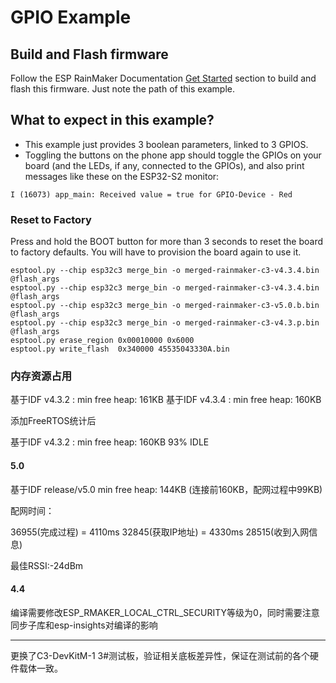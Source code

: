 # GPIO Example

## Build and Flash firmware

Follow the ESP RainMaker Documentation [Get Started](https://rainmaker.espressif.com/docs/get-started.html) section to build and flash this firmware. Just note the path of this example.

## What to expect in this example?

- This example just provides 3 boolean parameters, linked to 3 GPIOS.
- Toggling the buttons on the phone app should toggle the GPIOs on your board (and the LEDs, if any, connected to the GPIOs), and also print messages like these on the ESP32-S2 monitor:

```
I (16073) app_main: Received value = true for GPIO-Device - Red
```

### Reset to Factory

Press and hold the BOOT button for more than 3 seconds to reset the board to factory defaults. You will have to provision the board again to use it.

```
esptool.py --chip esp32c3 merge_bin -o merged-rainmaker-c3-v4.3.4.bin @flash_args
esptool.py --chip esp32c3 merge_bin -o merged-rainmaker-c3-v4.3.4.bin @flash_args
esptool.py --chip esp32c3 merge_bin -o merged-rainmaker-c3-v5.0.b.bin @flash_args
esptool.py --chip esp32c3 merge_bin -o merged-rainmaker-c3-v4.3.p.bin @flash_args
esptool.py erase_region 0x00010000 0x6000  
esptool.py write_flash  0x340000 45535043330A.bin
```

### 内存资源占用

基于IDF v4.3.2 : min free heap: 161KB
基于IDF v4.3.4 : min free heap: 160KB 

添加FreeRTOS统计后

基于IDF v4.3.2 : min free heap: 160KB 93% IDLE

#### 5.0

基于IDF release/v5.0 min free heap: 144KB  (连接前160KB，配网过程中99KB)

配网时间：

36955(完成过程)     = 4110ms
32845(获取IP地址)   = 4330ms
28515(收到入网信息) 

最佳RSSI:-24dBm

#### 4.4

编译需要修改ESP_RMAKER_LOCAL_CTRL_SECURITY等级为0，同时需要注意同步子库和esp-insights对编译的影响


---

更换了C3-DevKitM-1 3#测试板，验证相关底板差异性，保证在测试前的各个硬件载体一致。